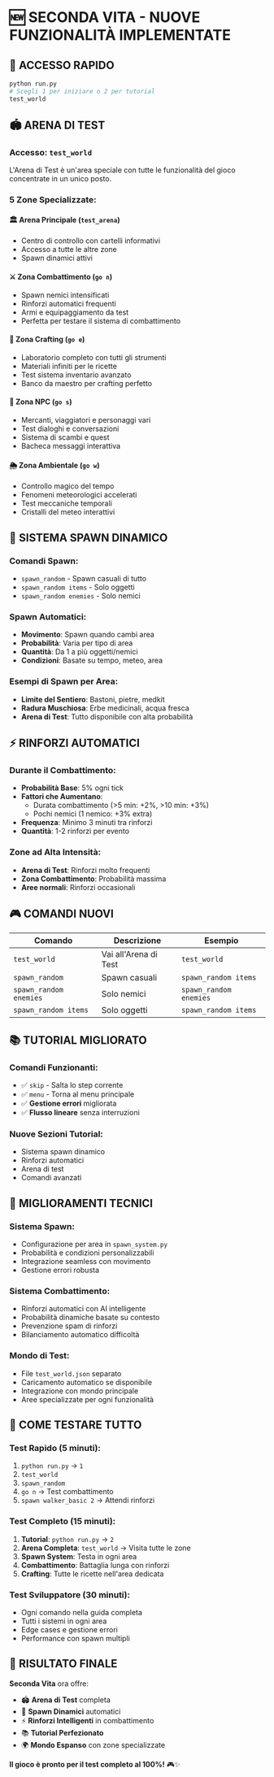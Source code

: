 # 🆕 SECONDA VITA - NUOVE FUNZIONALITÀ IMPLEMENTATE

## 🎯 **ACCESSO RAPIDO**

```bash
python run.py
# Scegli 1 per iniziare o 2 per tutorial
test_world
```

## 🏟️ **ARENA DI TEST**

### **Accesso**: `test_world`
L'Arena di Test è un'area speciale con tutte le funzionalità del gioco concentrate in un unico posto.

### **5 Zone Specializzate:**

#### 🏛️ **Arena Principale** (`test_arena`)
- Centro di controllo con cartelli informativi
- Accesso a tutte le altre zone
- Spawn dinamici attivi

#### ⚔️ **Zona Combattimento** (`go n`)
- Spawn nemici intensificati
- Rinforzi automatici frequenti
- Armi e equipaggiamento da test
- Perfetta per testare il sistema di combattimento

#### 🔨 **Zona Crafting** (`go e`)
- Laboratorio completo con tutti gli strumenti
- Materiali infiniti per le ricette
- Test sistema inventario avanzato
- Banco da maestro per crafting perfetto

#### 👥 **Zona NPC** (`go s`)
- Mercanti, viaggiatori e personaggi vari
- Test dialoghi e conversazioni
- Sistema di scambi e quest
- Bacheca messaggi interattiva

#### 🌦️ **Zona Ambientale** (`go w`)
- Controllo magico del tempo
- Fenomeni meteorologici accelerati
- Test meccaniche temporali
- Cristalli del meteo interattivi

## 🎲 **SISTEMA SPAWN DINAMICO**

### **Comandi Spawn:**
- `spawn_random` - Spawn casuali di tutto
- `spawn_random items` - Solo oggetti
- `spawn_random enemies` - Solo nemici

### **Spawn Automatici:**
- **Movimento**: Spawn quando cambi area
- **Probabilità**: Varia per tipo di area
- **Quantità**: Da 1 a più oggetti/nemici
- **Condizioni**: Basate su tempo, meteo, area

### **Esempi di Spawn per Area:**
- **Limite del Sentiero**: Bastoni, pietre, medkit
- **Radura Muschiosa**: Erbe medicinali, acqua fresca
- **Arena di Test**: Tutto disponibile con alta probabilità

## ⚡ **RINFORZI AUTOMATICI**

### **Durante il Combattimento:**
- **Probabilità Base**: 5% ogni tick
- **Fattori che Aumentano**:
  - Durata combattimento (>5 min: +2%, >10 min: +3%)
  - Pochi nemici (1 nemico: +3% extra)
- **Frequenza**: Minimo 3 minuti tra rinforzi
- **Quantità**: 1-2 rinforzi per evento

### **Zone ad Alta Intensità:**
- **Arena di Test**: Rinforzi molto frequenti
- **Zona Combattimento**: Probabilità massima
- **Aree normali**: Rinforzi occasionali

## 🎮 **COMANDI NUOVI**

| Comando | Descrizione | Esempio |
|---------|-------------|---------|
| `test_world` | Vai all'Arena di Test | `test_world` |
| `spawn_random` | Spawn casuali | `spawn_random items` |
| `spawn_random enemies` | Solo nemici | `spawn_random enemies` |
| `spawn_random items` | Solo oggetti | `spawn_random items` |

## 📚 **TUTORIAL MIGLIORATO**

### **Comandi Funzionanti:**
- ✅ `skip` - Salta lo step corrente
- ✅ `menu` - Torna al menu principale
- ✅ **Gestione errori** migliorata
- ✅ **Flusso lineare** senza interruzioni

### **Nuove Sezioni Tutorial:**
- Sistema spawn dinamico
- Rinforzi automatici
- Arena di test
- Comandi avanzati

## 🔧 **MIGLIORAMENTI TECNICI**

### **Sistema Spawn:**
- Configurazione per area in `spawn_system.py`
- Probabilità e condizioni personalizzabili
- Integrazione seamless con movimento
- Gestione errori robusta

### **Sistema Combattimento:**
- Rinforzi automatici con AI intelligente
- Probabilità dinamiche basate su contesto
- Prevenzione spam di rinforzi
- Bilanciamento automatico difficoltà

### **Mondo di Test:**
- File `test_world.json` separato
- Caricamento automatico se disponibile
- Integrazione con mondo principale
- Aree specializzate per ogni funzionalità

## 🚀 **COME TESTARE TUTTO**

### **Test Rapido (5 minuti):**
1. `python run.py` → `1`
2. `test_world`
3. `spawn_random`
4. `go n` → Test combattimento
5. `spawn walker_basic 2` → Attendi rinforzi

### **Test Completo (15 minuti):**
1. **Tutorial**: `python run.py` → `2`
2. **Arena Completa**: `test_world` → Visita tutte le zone
3. **Spawn System**: Testa in ogni area
4. **Combattimento**: Battaglia lunga con rinforzi
5. **Crafting**: Tutte le ricette nell'area dedicata

### **Test Sviluppatore (30 minuti):**
- Ogni comando nella guida completa
- Tutti i sistemi in ogni area
- Edge cases e gestione errori
- Performance con spawn multipli

## 🎉 **RISULTATO FINALE**

**Seconda Vita** ora offre:
- 🏟️ **Arena di Test** completa
- 🎲 **Spawn Dinamici** automatici  
- ⚡ **Rinforzi Intelligenti** in combattimento
- 📚 **Tutorial Perfezionato**
- 🌍 **Mondo Espanso** con zone specializzate

**Il gioco è pronto per il test completo al 100%!** 🎮✨